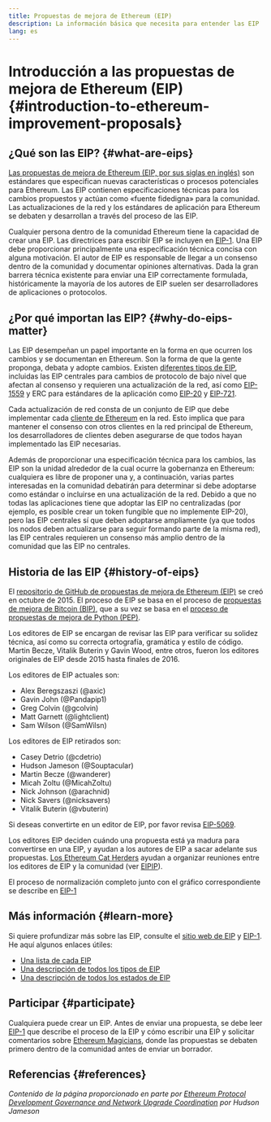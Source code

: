 ```yaml
---
title: Propuestas de mejora de Ethereum (EIP)
description: La información básica que necesita para entender las EIP
lang: es
---
```


# Introducción a las propuestas de mejora de Ethereum (EIP) {#introduction-to-ethereum-improvement-proposals}

## ¿Qué son las EIP? {#what-are-eips}

[Las propuestas de mejora de Ethereum (EIP, por sus siglas en inglés)](https://eips.ethereum.org/) son estándares que especifican nuevas características o procesos potenciales para Ethereum. Las EIP contienen especificaciones técnicas para los cambios propuestos y actúan como «fuente fidedigna» para la comunidad. Las actualizaciones de la red y los estándares de aplicación para Ethereum se debaten y desarrollan a través del proceso de las EIP.

Cualquier persona dentro de la comunidad Ethereum tiene la capacidad de crear una EIP. Las directrices para escribir EIP se incluyen en [EIP-1](https://eips.ethereum.org/EIPS/eip-1). Una EIP debe proporcionar principalmente una especificación técnica concisa con alguna motivación. El autor de EIP es responsable de llegar a un consenso dentro de la comunidad y documentar opiniones alternativas. Dada la gran barrera técnica existente para enviar una EIP correctamente formulada, históricamente la mayoría de los autores de EIP suelen ser desarrolladores de aplicaciones o protocolos.

## ¿Por qué importan las EIP? {#why-do-eips-matter}

Las EIP desempeñan un papel importante en la forma en que ocurren los cambios y se documentan en Ethereum. Son la forma de que la gente proponga, debata y adopte cambios. Existen [diferentes tipos de EIP](https://eips.ethereum.org/EIPS/eip-1#eip-types), incluidas las EIP centrales para cambios de protocolo de bajo nivel que afectan al consenso y requieren una actualización de la red, así como [EIP-1559](https://eips.ethereum.org/EIPS/eip-1559) y ERC para estándares de la aplicación como [EIP-20](https://eips.ethereum.org/EIPS/eip-20) y [EIP-721](https://eips.ethereum.org/EIPS/eip-721).

Cada actualización de red consta de un conjunto de EIP que debe implementar cada [cliente de Ethereum](/learn/#clients-and-nodes) en la red. Esto implica que para mantener el consenso con otros clientes en la red principal de Ethereum, los desarrolladores de clientes deben asegurarse de que todos hayan implementado las EIP necesarias.

Además de proporcionar una especificación técnica para los cambios, las EIP son la unidad alrededor de la cual ocurre la gobernanza en Ethereum: cualquiera es libre de proponer una y, a continuación, varias partes interesadas en la comunidad debatirán para determinar si debe adoptarse como estándar o incluirse en una actualización de la red. Debido a que no todas las aplicaciones tiene que adoptar las EIP no centralizadas (por ejemplo, es posible crear un token fungible que no implemente EIP-20), pero las EIP centrales sí que deben adoptarse ampliamente (ya que todos los nodos deben actualizarse para seguir formando parte de la misma red), las EIP centrales requieren un consenso más amplio dentro de la comunidad que las EIP no centrales.

## Historia de las EIP {#history-of-eips}

El [repositorio de GitHub de propuestas de mejora de Ethereum (EIP)](https://github.com/ethereum/EIPs) se creó en octubre de 2015. El proceso de EIP se basa en el proceso de [propuestas de mejora de Bitcoin (BIP)](https://github.com/bitcoin/bips), que a su vez se basa en el [proceso de propuestas de mejora de Python (PEP)](https://www.python.org/dev/peps/).

Los editores de EIP se encargan de revisar las EIP para verificar su solidez técnica, así como su correcta ortografía, gramática y estilo de código. Martin Becze, Vitalik Buterin y Gavin Wood, entre otros, fueron los editores originales de EIP desde 2015 hasta finales de 2016.

Los editores de EIP actuales son:

- Alex Beregszaszi (@axic)
- Gavin John (@Pandapip1)
- Greg Colvin (@gcolvin)
- Matt Garnett (@lightclient)
- Sam Wilson (@SamWilsn)

Los editores de EIP retirados son:

- Casey Detrio (@cdetrio)
- Hudson Jameson (@Souptacular)
- Martin Becze (@wanderer)
- Micah Zoltu (@MicahZoltu)
- Nick Johnson (@arachnid)
- Nick Savers (@nicksavers)
- Vitalik Buterin (@vbuterin)

Si deseas convertirte en un editor de EIP, por favor revisa [EIP-5069](https://eips.ethereum.org/EIPS/eip-5069).

Los editores EIP deciden cuándo una propuesta está ya madura para convertirse en una EIP, y ayudan a los autores de EIP a sacar adelante sus propuestas. [Los Ethereum Cat Herders](https://www.ethereumcatherders.com/) ayudan a organizar reuniones entre los editores de EIP y la comunidad (ver [EIPIP](https://github.com/ethereum-cat-herders/EIPIP)).

El proceso de normalización completo junto con el gráfico correspondiente se describe en [EIP-1](https://eips.ethereum.org/EIPS/eip-1)

## Más información {#learn-more}

Si quiere profundizar más sobre las EIP, consulte el [sitio web de EIP](https://eips.ethereum.org/) y [EIP-1](https://eips.ethereum.org/EIPS/eip-1). He aquí algunos enlaces útiles:

- [Una lista de cada EIP](https://eips.ethereum.org/all)
- [Una descripción de todos los tipos de EIP](https://eips.ethereum.org/EIPS/eip-1#eip-types)
- [Una descripción de todos los estados de EIP](https://eips.ethereum.org/EIPS/eip-1#eip-process)

## Participar {#participate}

Cualquiera puede crear un EIP. Antes de enviar una propuesta, se debe leer [EIP-1](https://eips.ethereum.org/EIPS/eip-1) que describe el proceso de la EIP y cómo escribir una EIP y solicitar comentarios sobre [Ethereum Magicians](https://ethereum-magicians.org/), donde las propuestas se debaten primero dentro de la comunidad antes de enviar un borrador.

## Referencias {#references}

<cite class="citation">

Contenido de la página proporcionado en parte por [Ethereum Protocol Development Governance and Network Upgrade Coordination](https://hudsonjameson.com/2020-03-23-ethereum-protocol-development-governance-and-network-upgrade-coordination/) por Hudson Jameson

</cite>
